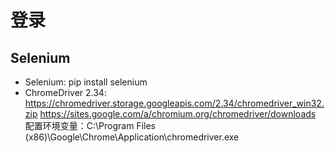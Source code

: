 # 登录
## Selenium
* Selenium: pip install selenium
* ChromeDriver 2.34: https://chromedriver.storage.googleapis.com/2.34/chromedriver_win32.zip
https://sites.google.com/a/chromium.org/chromedriver/downloads
配置环境变量：C:\Program Files (x86)\Google\Chrome\Application\chromedriver.exe

